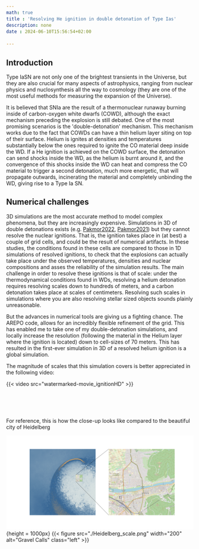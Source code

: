 ```yaml
---
math: true
title : 'Resolving He ignition in double detonation of Type Ias'
description: none
date : 2024-06-10T15:56:54+02:00

---
```


## Introduction

Type IaSN are not only one of the brightest transients in the Universe, but they are also crucial for many aspects  of astrophysics, ranging from nuclear physics and nuclosynthesis all the way to cosmology (they are one of the most useful methods for measuring the expansion of the Universe).

It is believed that SNIa are the result of a thermonuclear runaway burning inside of carbon-oxygen white dwarfs (COWD), although the exact mechanism preceding the explosion is still debated.
One of the most promising scenarios is the 'double-detonation' mechanism. 
This mechanism works due to the fact that COWDs can have a thin helium layer siting on top of their surface.
Helium is ignites at densities and temperatures substantially below the ones required to ignite the CO material deep inside the WD.
If a He ignition is achieved on the COWD surface, the detonation can send shocks inside the WD, as the helium is burnt around it, and the convergence of this shocks inside the WD can heat and compress the CO material to trigger a second detonation, much more energetic, that will propagate outwards, incinerating the material and completely unbinding the WD, giving rise to a Type Ia SN.

## Numerical challenges

3D simulations are the most accurate method to model complex phenomena, but they are increasingly expensive. Simulations in 3D of double detonations exists (e.g. [Pakmor2022](https://ui.adsabs.harvard.edu/abs/2022MNRAS.517.5260P/abstract), [Pakmor2021](https://ui.adsabs.harvard.edu/abs/2021MNRAS.503.4734P/abstract)) but they cannot resolve the nuclear ignitions. That is, the ignition takes place in (at best) a couple of grid cells, and could be the result of numerical artifacts. 
In these studies, the conditions found in these cells are compared to those in 1D simulations of resolved ignitions, to check that the explosions can actually take place under the observed temperatures, densities and nuclear compositions and asses the reliability of the simulation results.
The main challenge in order to resolve these ignitions is that of scale: under the thermodynamical conditions found in WDs, resolving a helium detonation requires resolving scales down to hundreds of meters, and a carbon detonation takes place at scales of centimeters.
Resolving such scales in simulations where you are also resolving stellar sized objects sounds plainly unreasonable.

But the advances in numerical tools are giving us a fighting chance. The AREPO code, allows for an incredibly flexible refinement of the grid. This has enabled me to take one of my double-detonation simulations, and locally increase the resolution (following the material in the Helium layer where the ignition is located) down to cell-sizes of 70 meters.
This has resulted in the first-ever simulation in 3D of a resolved helium ignition is a global simulation.

The magnitude of scales that this simulation covers is better appreciated in the following video:

{{< video src="watermarked-movie_ignitionHD" >}}

\
\
\
\
For reference, this is how the close-up looks like compared to the beautiful city of Heidelberg

![Resolved ignition with Heidelberg for scale](Heidelberg_scale.png) {height = 1000px}
{{< figure src="./Heidelberg_scale.png" width="200" alt="Gravel Calls" class="left" >}}

